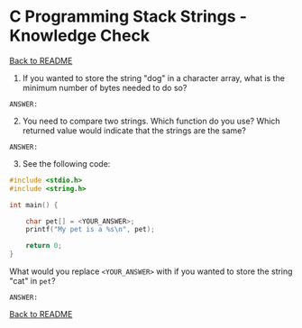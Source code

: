 # C Programming Stack Strings - Knowledge Check

[Back to README](README.md)

1. If you wanted to store the string "dog" in a character array, what is the minimum number of bytes needed to do so?
```
ANSWER:

```

2. You need to compare two strings. Which function do you use? Which returned value would indicate that the strings are the same?
```
ANSWER:

```

3. See the following code:
```c
#include <stdio.h>
#include <string.h>

int main() {

    char pet[] = <YOUR_ANSWER>;
    printf("My pet is a %s\n", pet);

    return 0;
}
```
What would you replace `<YOUR_ANSWER>` with if you wanted to store the string "cat" in `pet`?
```
ANSWER:

```

[Back to README](README.md)